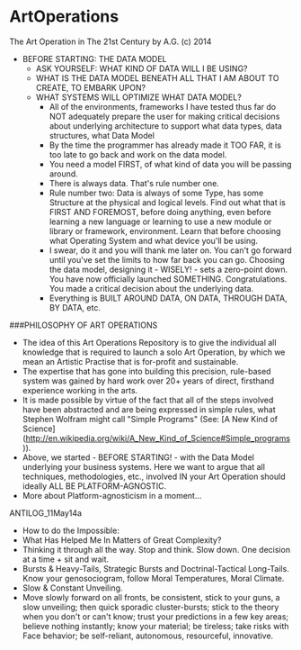ArtOperations
=============

The Art Operation in The 21st Century by A.G. (c) 2014

* BEFORE STARTING: THE DATA MODEL
  * ASK YOURSELF: WHAT KIND OF DATA WILL I BE USING?
  * WHAT IS THE DATA MODEL BENEATH ALL THAT I AM ABOUT TO CREATE, TO EMBARK UPON?
  * WHAT SYSTEMS WILL OPTIMIZE WHAT DATA MODEL?
    * All of the environments, frameworks I have tested thus far do NOT adequately prepare the user for making critical decisions about underlying architecture to support what data types, data structures, what Data Model
    * By the time the programmer has already made it TOO FAR, it is too late to go back and work on the data model.
    * You need a model FIRST, of what kind of data you will be passing around.
    * There is always data. That's rule number one.
    * Rule number two: Data is always of some Type, has some Structure at the physical and logical levels. Find out what that is FIRST AND FOREMOST, before doing anything, even before learning a new language or learning to use a new module or library or framework, environment. Learn that before choosing what Operating System and what device you'll be using.
    * I swear, do it and you will thank me later on. You can't go forward until you've set the limits to how far back you can go. Choosing the data model, designing it - WISELY! - sets a zero-point down. You have now officially launched SOMETHING. Congratulations. You made a critical decision about the underlying data.
    * Everything is BUILT AROUND DATA, ON DATA, THROUGH DATA, BY DATA, etc.

###PHILOSOPHY OF ART OPERATIONS
* The idea of this Art Operations Repository is to give the individual all knowledge that is required to launch a solo Art Operation, by which we mean an Artistic Practise that is for-profit and sustainable.
* The expertise that has gone into building this precision, rule-based system was gained by hard work over 20+ years of direct, firsthand experience working in the arts.
* It is made possible by virtue of the fact that all of the steps involved have been abstracted and are being expressed in simple rules, what Stephen Wolfram might call "Simple Programs" (See: [A New Kind of Science] (http://en.wikipedia.org/wiki/A_New_Kind_of_Science#Simple_programs)).
* Above, we started - BEFORE STARTING! - with the Data Model underlying your business systems. Here we want to argue that all techniques, methodologies, etc., involved IN your Art Operation should ideally ALL BE PLATFORM-AGNOSTIC.
* More about Platform-agnosticism in a moment...

ANTILOG_11May14a
* How to do the Impossible:
 * What Has Helped Me In Matters of Great Complexity?
 * Thinking it through all the way. Stop and think. Slow down. One decision at a time + sit and wait.
 * Bursts & Heavy-Tails, Strategic Bursts and Doctrinal-Tactical Long-Tails. Know your genosociogram, follow Moral Temperatures, Moral Climate.
 * Slow & Constant Unveiling.
 * Move slowly forward on all fronts, be consistent, stick to your guns, a slow unveiling; then quick sporadic cluster-bursts; stick to the theory when you don't or can't know; trust your predictions in a few key areas; believe nothing instantly; know your material; be tireless; take risks with Face behavior; be self-reliant, autonomous, resourceful, innovative.
